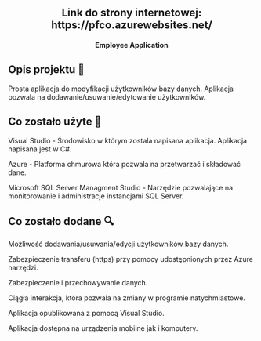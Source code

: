 
<h2 align="center">Link do strony internetowej: https://pfco.azurewebsites.net/</h2>


<h4 align="center">Employee Application</h4>


## Opis projektu 🎉
Prosta aplikacja do modyfikacji użytkowników bazy danych. 
Aplikacja pozwala na dodawanie/usuwanie/edytowanie użytkowników.

## Co zostało użyte 🔧


Visual Studio - Środowisko w którym została napisana aplikacja. Aplikacja napisana jest w C#.

Azure - Platforma chmurowa która pozwala na przetwarzać i składować dane.

Microsoft SQL Server Managment Studio - Narzędzie pozwalające na monitorowanie i administracje instancjami SQL Server.


## Co zostało dodane 🔍

Możliwość dodawania/usuwania/edycji użytkowników bazy danych.

Zabezpieczenie transferu (https) przy pomocy udostępnionych przez Azure narzędzi.

Zabezpieczenie i przechowywanie danych.

Ciągła interakcja, która pozwala na zmiany w programie natychmiastowe.

Aplikacja opublikowana z pomocą Visual Studio.

Aplikacja dostępna na urządzenia mobilne jak i komputery.

